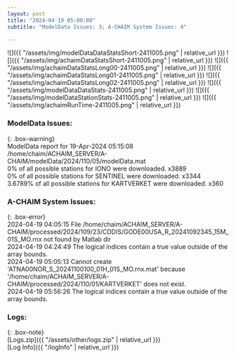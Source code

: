 ```yaml
---
layout: post
title: "2024-04-19 05:00:00"
subtitle: "ModelData Issues: 3; A-CHAIM System Issues: 4"

---
```


![]({{ "/assets/img/modelDataDataStatsShort-2411005.png" | relative_url }})
![]({{ "/assets/img/achaimDataStatsShort-2411005.png" | relative_url }})
![]({{ "/assets/img/achaimDataStatsLong00-2411005.png" | relative_url }})
![]({{ "/assets/img/achaimDataStatsLong01-2411005.png" | relative_url }})
![]({{ "/assets/img/achaimDataStatsLong02-2411005.png" | relative_url }})
![]({{ "/assets/img/modelDataDataStats-2411005.png" | relative_url }})
![]({{ "/assets/img/modelDataStationStats-2411005.png" | relative_url }})
![]({{ "/assets/img/achaimRunTime-2411005.png" | relative_url }})


### ModelData Issues:  
  
{: .box-warning}  
 ModelData report for 19-Apr-2024 05:15:08   
 /home/chaim/ACHAIM_SERVER/A-CHAIM/modelData/2024/110/05/modelData.mat   
 0% of all possible stations for IONO were downloaded. x3889   
 0% of all possible stations for SENTINEL were downloaded. x3344   
 3.6789% of all possible stations for KARTVERKET were downloaded. x360   
  
### A-CHAIM System Issues:  
  
{: .box-error}  
2024-04-19 04:05:15 File /home/chaim/ACHAIM_SERVER/A-CHAIM/processed/2024/109/23/CDDIS/GODE00USA_R_20241092345_15M_01S_MO.rnx not found by Matlab dir  
2024-04-19 04:24:49 The logical indices contain a true value outside of the array bounds.  
2024-04-19 05:05:13 Cannot create 'ATNA00NOR_S_20241100100_01H_01S_MO.rnx.mat' because '/home/chaim/ACHAIM_SERVER/A-CHAIM/processed/2024/110/01/KARTVERKET' does not exist.  
2024-04-19 05:56:26 The logical indices contain a true value outside of the array bounds.  

### Logs:  
  
{: .box-note}  
[Logs.zip]({{ "/assets/other/logs.zip" | relative_url }})  
[Log Info]({{ "/logInfo" | relative_url }})  
